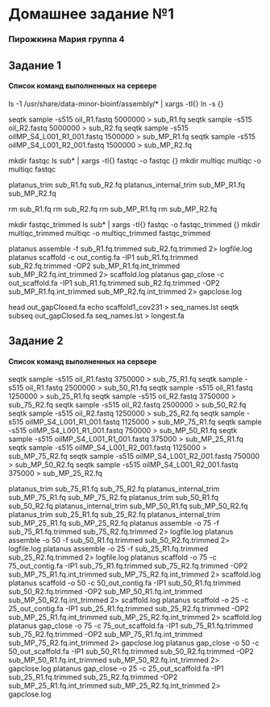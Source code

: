 # Домашнее задание №1
<h3>Пирожкина Мария группа 4</h3>
<h2>Задание 1</h2>
<h4>Список команд выполненных на сервере</h4>
ls -1 /usr/share/data-minor-bioinf/assembly/* | xargs -tI{} ln -s {}

seqtk sample -s515 oil_R1.fastq 5000000 > sub_R1.fq
seqtk sample -s515 oil_R2.fastq 5000000 > sub_R2.fq
seqtk sample -s515 oilMP_S4_L001_R1_001.fastq 1500000 > sub_MP_R1.fq
seqtk sample -s515 oilMP_S4_L001_R2_001.fastq 1500000 > sub_MP_R2.fq

mkdir fastqc
ls sub* | xargs -tI{} fastqc -o fastqc {}
mkdir multiqc
multiqc -o multiqc fastqc

platanus_trim sub_R1.fq sub_R2.fq
platanus_internal_trim sub_MP_R1.fq sub_MP_R2.fq

rm sub_R1.fq
rm sub_R2.fq
rm sub_MP_R1.fq
rm sub_MP_R2.fq

mkdir fastqc_trimmed
ls sub* | xargs -tI{} fastqc -o fastqc_trimmed {}
mkdir multiqc_trimmed
multiqc -o multiqc_trimmed fastqc_trimmed

platanus assemble -f sub_R1.fq.trimmed sub_R2.fq.trimmed 2> logfile.log
platanus scaffold -c out_contig.fa -IP1 sub_R1.fq.trimmed sub_R2.fq.trimmed -OP2 sub_MP_R1.fq.int_trimmed sub_MP_R2.fq.int_trimmed 2> scaffold.log
platanus gap_close -c out_scaffold.fa -IP1 sub_R1.fq.trimmed sub_R2.fq.trimmed -OP2 sub_MP_R1.fq.int_trimmed sub_MP_R2.fq.int_trimmed 2> gapclose.log

head out_gapClosed.fa
echo scaffold1_cov231 > seq_names.lst
seqtk subseq out_gapClosed.fa seq_names.lst > longest.fa

<h2>Задание 2</h2>
<h4>Список команд выполненных на сервере</h4>
seqtk sample -s515 oil_R1.fastq 3750000 > sub_75_R1.fq
seqtk sample -s515 oil_R1.fastq 2500000 > sub_50_R1.fq
seqtk sample -s515 oil_R1.fastq 1250000 > sub_25_R1.fq
seqtk sample -s515 oil_R2.fastq 3750000 > sub_75_R2.fq
seqtk sample -s515 oil_R2.fastq 2500000 > sub_50_R2.fq
seqtk sample -s515 oil_R2.fastq 1250000 > sub_25_R2.fq
seqtk sample -s515 oilMP_S4_L001_R1_001.fastq 1125000 > sub_MP_75_R1.fq
seqtk sample -s515 oilMP_S4_L001_R1_001.fastq 750000 > sub_MP_50_R1.fq
seqtk sample -s515 oilMP_S4_L001_R1_001.fastq 375000 > sub_MP_25_R1.fq
seqtk sample -s515 oilMP_S4_L001_R2_001.fastq 1125000 > sub_MP_75_R2.fq
seqtk sample -s515 oilMP_S4_L001_R2_001.fastq 750000 > sub_MP_50_R2.fq
seqtk sample -s515 oilMP_S4_L001_R2_001.fastq 375000 > sub_MP_25_R2.fq

platanus_trim sub_75_R1.fq sub_75_R2.fq
platanus_internal_trim sub_MP_75_R1.fq sub_MP_75_R2.fq
platanus_trim sub_50_R1.fq sub_50_R2.fq
platanus_internal_trim sub_MP_50_R1.fq sub_MP_50_R2.fq
platanus_trim sub_25_R1.fq sub_25_R2.fq
platanus_internal_trim sub_MP_25_R1.fq sub_MP_25_R2.fq
platanus assemble -o 75 -f sub_75_R1.fq.trimmed sub_75_R2.fq.trimmed 2> logfile.log
platanus assemble -o 50 -f sub_50_R1.fq.trimmed sub_50_R2.fq.trimmed 2> logfile.log
platanus assemble -o 25 -f sub_25_R1.fq.trimmed sub_25_R2.fq.trimmed 2> logfile.log
platanus scaffold -o 75 -c 75_out_contig.fa -IP1 sub_75_R1.fq.trimmed sub_75_R2.fq.trimmed -OP2 sub_MP_75_R1.fq.int_trimmed sub_MP_75_R2.fq.int_trimmed 2> scaffold.log
platanus scaffold -o 50 -c 50_out_contig.fa -IP1 sub_50_R1.fq.trimmed sub_50_R2.fq.trimmed -OP2 sub_MP_50_R1.fq.int_trimmed sub_MP_50_R2.fq.int_trimmed 2> scaffold.log
platanus scaffold -o 25 -c 25_out_contig.fa -IP1 sub_25_R1.fq.trimmed sub_25_R2.fq.trimmed -OP2 sub_MP_25_R1.fq.int_trimmed sub_MP_25_R2.fq.int_trimmed 2> scaffold.log
platanus gap_close -o 75 -c 75_out_scaffold.fa -IP1 sub_75_R1.fq.trimmed sub_75_R2.fq.trimmed -OP2 sub_MP_75_R1.fq.int_trimmed sub_MP_75_R2.fq.int_trimmed 2> gapclose.log
platanus gap_close -o 50 -c 50_out_scaffold.fa -IP1 sub_50_R1.fq.trimmed sub_50_R2.fq.trimmed -OP2 sub_MP_50_R1.fq.int_trimmed sub_MP_50_R2.fq.int_trimmed 2> gapclose.log
platanus gap_close -o 25 -c 25_out_scaffold.fa -IP1 sub_25_R1.fq.trimmed sub_25_R2.fq.trimmed -OP2 sub_MP_25_R1.fq.int_trimmed sub_MP_25_R2.fq.int_trimmed 2> gapclose.log
